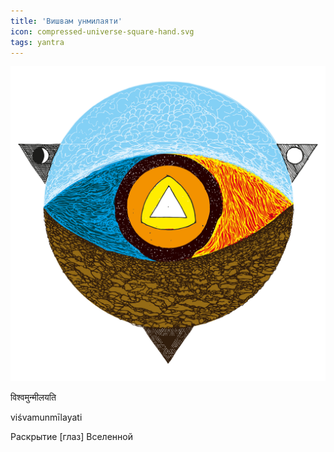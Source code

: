 ```yaml
---
title: 'Вишвам унмилаяти'
icon: compressed-universe-square-hand.svg
tags: yantra
---
```


![](./compressed.svg)

<p class="sanskrt">विश्वमुन्मीलयति</p>
<p class="transcript">viśvamunmīlayati</p>
<p class="translation">Раскрытие [глаз] Вселенной</p>
